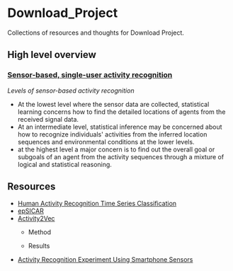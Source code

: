 # Download_Project
Collections of resources and thoughts for Download Project.

## High level overview

### [Sensor-based, single-user activity recognition](https://en.wikipedia.org/wiki/Activity_recognition#Sensor-based,_single-user_activity_recognition)

*Levels of sensor-based activity recognition*

- At the lowest level where the sensor data are collected, statistical learning concerns how to find the detailed locations of agents from the received signal data.
- At an intermediate level, statistical inference may be concerned about how to recognize individuals' activities
from the inferred location sequences and environmental conditions at the lower levels.
- at the highest level a major concern is to find out the overall goal or subgoals of an agent from the activity sequences
through a mixture of logical and statistical reasoning.


## Resources

- [Human Activity Recognition Time Series Classification](https://machinelearningmastery.com/how-to-develop-rnn-models-for-human-activity-recognition-time-series-classification/)
- [epSICAR ](https://s3.amazonaws.com/academia.edu.documents/42912149/epSICAR_An_Emerging_Patterns_based_Appro20160221-11761-emcy59.pdf)
- [Activity2Vec](https://arxiv.org/pdf/1907.05597.pdf)
    - Method
      
    - Results
- [Activity Recognition Experiment Using Smartphone Sensors](https://www.youtube.com/watch?v=XOEN9W05_4A)
